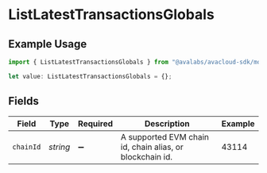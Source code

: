 # ListLatestTransactionsGlobals

## Example Usage

```typescript
import { ListLatestTransactionsGlobals } from "@avalabs/avacloud-sdk/models/operations";

let value: ListLatestTransactionsGlobals = {};
```

## Fields

| Field                                                    | Type                                                     | Required                                                 | Description                                              | Example                                                  |
| -------------------------------------------------------- | -------------------------------------------------------- | -------------------------------------------------------- | -------------------------------------------------------- | -------------------------------------------------------- |
| `chainId`                                                | *string*                                                 | :heavy_minus_sign:                                       | A supported EVM chain id, chain alias, or blockchain id. | 43114                                                    |